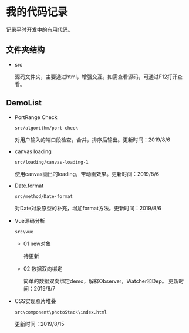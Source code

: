 # 我的代码记录 #
记录平时开发中的有用代码。

## 文件夹结构 ##
- src

    源码文件夹，主要通过html，增强交互。如需查看源码，可通过F12打开查看。

## DemoList ##
 - PortRange Check
    
    `src/algorithm/port-check`
    
     对用户输入的端口段检查，合并，排序后输出。更新时间：2019/8/6

 - canvas loading
 
    `src/loading/canvas-loading-1`
     
    使用canvas画出的loading，带动画效果。更新时间：2019/8/6

- Date.format
    
    `src/method/Date-format`

     对Date对象原型的补充，增加format方法。更新时间：2019/8/6
    
- Vue源码分析

    `src\vue`
  - 01 new对象

    待更新
  - 02 数据双向绑定
    
    简单的数据双向绑定demo，解释Observer，Watcher和Dep。 更新时间：2019/8/7

- CSS实现照片堆叠

    `src\component\photoStack\index.html`

    更新时间：2019/8/15
